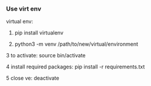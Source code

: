 ### Use virt env

virtual env:

1. pip install virtualenv

2. python3 -m venv /path/to/new/virtual/environment

3 to activate: source bin/activate

4 install required packages: pip install -r requirements.txt

5 close ve: deactivate
